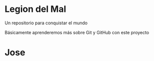 # Legion del Mal
Un repositorio para conquistar el mundo

Básicamente aprenderemos más sobre Git y GitHub con este proyecto


# Jose




